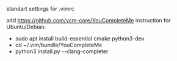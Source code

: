 standart settings for .vimrc

add https://github.com/ycm-core/YouCompleteMe
instruction for Ubuntu/Debian:
- sudo apt install build-essential cmake python3-dev
- cd ~/.vim/bundle/YouCompleteMe
- python3 install.py --clang-completer
